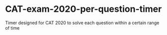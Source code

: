 # CAT-exam-2020-per-question-timer
Timer designed for CAT 2020 to solve each question within a certain range of time
